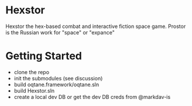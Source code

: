 # Hexstor
Hexstor the hex-based combat and interactive fiction space game.
Prostor is the Russian work for "space" or "expance"

# Getting Started
- clone the repo
- init the submodules (see discussion)
- build oqtane.framework/oqtane.sln
- build Hexstor.sln
- create a local dev DB or get the dev DB creds from @markdav-is
